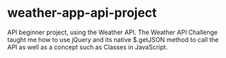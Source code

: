 # weather-app-api-project
API beginner project, using the Weather API. The Weather API Challenge taught me how to use jQuery and its native $.getJSON method to call the API as well as a concept such as Classes in JavaScript.
